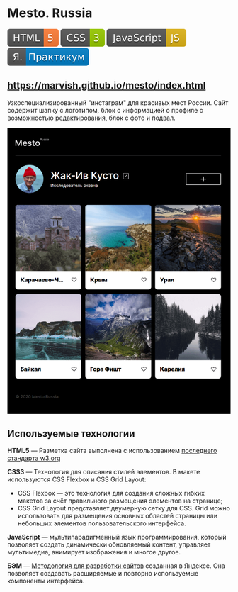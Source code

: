 # Mesto. Russia
![HTML5](./images/readme-icons/HTML-5-orange.svg) ![CSS3](./images/readme-icons/CSS-3-green.svg) ![JavaScript](./images/readme-icons/JavaScript-JS-yellow.svg) ![Я.Практикум](./images/readme-icons/Я.-Практикум-blue.svg)

https://marvish.github.io/mesto/index.html
------
Узкоспециализированный "инстаграм" для красивых мест России. Сайт содержит шапку с логотипом,  блок с информацией о профиле с возможностью редактирования, блок с фото и подвал.

![Скриншот сайта](./images/readme-icons/screenshot.png)

## Используемые технологии
**HTML5** — Разметка сайта выполнена с использованием [последнего стандарта w3.org](https://www.w3.org/standards/webdesign/htmlcss)

**CSS3** — Технология для описания стилей элементов.
В макете используются CSS Flexbox и CSS Grid Layout:
  * CSS Flexbox — это технология для создания сложных гибких макетов за счёт правильного размещения элементов на странице;
  * CSS Grid Layout представляет двумерную сетку для CSS. Grid можно использовать для размещения основных областей страницы или небольших элементов пользовательского интерфейса.

**JavaScript** — мультипарадигменный язык программирования, который позволяет создать динамически обновляемый контент, управляет мультимедиа, анимирует изображения и многое другое.

**БЭМ** — [Методология для разработки сайтов](https://bem.info/methodology/) созданная в Яндексе. Она позволяет создавать расширяемые и повторно используемые компоненты интерфейса.
